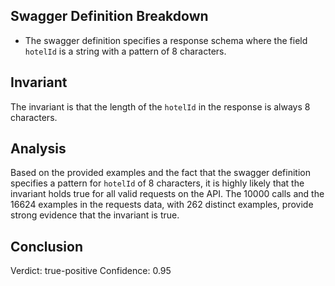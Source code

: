 ## Swagger Definition Breakdown
- The swagger definition specifies a response schema where the field `hotelId` is a string with a pattern of 8 characters.

## Invariant
The invariant is that the length of the `hotelId` in the response is always 8 characters.

## Analysis
Based on the provided examples and the fact that the swagger definition specifies a pattern for `hotelId` of 8 characters, it is highly likely that the invariant holds true for all valid requests on the API. The 10000 calls and the 16624 examples in the requests data, with 262 distinct examples, provide strong evidence that the invariant is true.

## Conclusion
Verdict: true-positive
Confidence: 0.95
